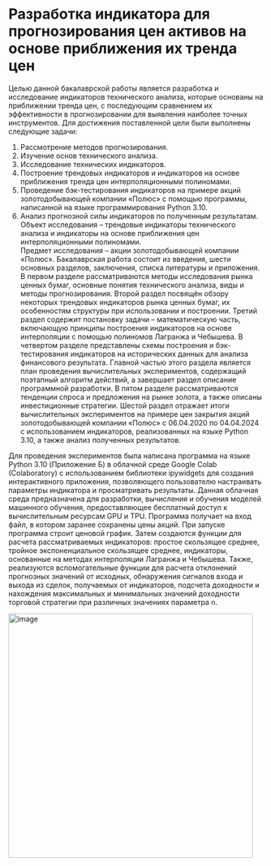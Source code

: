 # Разработка индикатора для прогнозирования цен активов на основе приближения их тренда цен
Целью данной бакалаврской работы является разработка и исследование индикаторов технического анализа, которые основаны на приближении тренда цен, с последующим сравнением их эффективности в прогнозировании для выявления наиболее точных инструментов.
Для достижения поставленной цели были выполнены следующие задачи:
1)	Рассмотрение методов прогнозирования.  
2)	Изучение основ технического анализа.
3)	Исследование технических индикаторов.
4)	Построение трендовых индикаторов и индикаторов на основе приближения тренда цен интерполяционными полиномами. 
5)	Проведение бэк-тестирования индикаторов на примере акций золотодобывающей компании «Полюс» с помощью программы, написанной на языке программирования Python 3.10.
6)	Анализ прогнозной силы индикаторов по полученным результатам.
Объект исследования – трендовые индикаторы технического анализа и индикаторы на основе приближения цен интерполяционными полиномами. 	
Предмет исследования – акции золотодобывающей компании «Полюс».
Бакалаврская работа состоит из введения, шести основных разделов, заключения, списка литературы и приложения. 
В первом разделе рассматриваются методы исследования рынка ценных бумаг, основные понятия технического анализа, виды и методы прогнозирования. 
Второй раздел посвящён обзору некоторых трендовых индикаторов рынка ценных бумаг, их особенностям структуры при использовании и построении. 
Третий раздел содержит постановку задачи – математическую часть, включающую принципы построения индикаторов на основе интерполяции с помощью полиномов Лагранжа и Чебышева. 
В четвертом разделе представлены схемы построения и бэк-тестирования индикаторов на исторических данных для анализа финансового результата. Главной частью этого раздела является план проведения вычислительных экспериментов, содержащий поэтапный алгоритм действий, а завершает раздел описание программной разработки. 
В пятом разделе рассматриваются тенденции спроса и предложения на рынке золота, а также описаны инвестиционные стратегии. 
Шестой раздел отражает итоги вычислительных экспериментов на примере цен закрытия акций золотодобывающей компании «Полюс» с 06.04.2020 по 04.04.2024 с использованием индикаторов, реализованных на языке Python 3.10, а также анализ полученных результатов.  
 
Для проведения экспериментов была написана программа на языке Python 3.10 (Приложение Б) в облачной среде Google Colab (Colaboratory) с использованием библиотеки ipywidgets для создания интерактивного приложения, позволяющего пользователю настраивать параметры индикатора и просматривать результаты. Данная облачная среда предназначена для разработки, вычисления и обучения моделей машинного обучения, предоставляющее бесплатный доступ к вычислительным ресурсам GPU и TPU. Программа получает на вход файл, в котором заранее сохранены цены акций. При запуске программа строит ценовой график. Затем создаются функции для расчета рассматриваемых индикаторов: простое скользящее среднее, тройное экспоненциальное скользящее среднее, индикаторы, основанные на методах интерполяции Лагранжа и Чебышева. Также, реализуются вспомогательные функции для расчета отклонений прогнозных значений от исходных, обнаружения сигналов входа и выхода из сделок, получаемых от индикаторов, подсчета доходности и нахождения максимальных и минимальных значений доходности торговой стратегии при различных значениях параметра n. 

<img width="482" alt="image" src="https://github.com/user-attachments/assets/c8ab2468-495b-4cf2-bafb-80a47f049b95">
